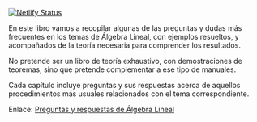 [![Netlify Status](https://api.netlify.com/api/v1/badges/c2f4ed04-84f5-426e-a2fe-7713443515b3/deploy-status)](https://app.netlify.com/sites/algebra-lineal/deploys)

En este libro vamos a recopilar algunas de las preguntas y dudas más frecuentes en los temas de Álgebra Lineal, con ejemplos resueltos, y acompañados de la teoría necesaria para comprender los resultados.

No pretende ser un libro de teoría exhaustivo, con demostraciones de teoremas, sino que pretende complementar a ese tipo de manuales.

Cada capítulo incluye preguntas y sus respuestas acerca de aquellos procedimientos más usuales relacionados con el tema correspondiente.

Enlace:
[Preguntas y respuestas de Álgebra Lineal](https://algebra-lineal.netlify.app)
